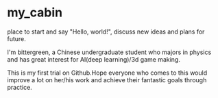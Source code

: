 # my_cabin
place to start and say "Hello, world!", discuss new ideas and plans for future.

I'm bittergreen, a Chinese undergraduate student who majors in physics and has great interest for AI(deep learning)/3d game making.

This is my first trial on Github.Hope everyone who comes to this would improve a lot on her/his work and achieve their fantastic goals through practice. 
